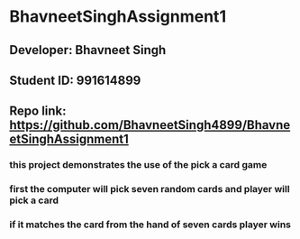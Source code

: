 # BhavneetSinghAssignment1
## Developer: Bhavneet Singh
## Student ID: 991614899

## Repo link: https://github.com/BhavneetSingh4899/BhavneetSinghAssignment1

### this project demonstrates the use of the pick a card game 
### first the computer will pick seven random cards and player will pick a card
### if it matches the card from the hand of seven cards player wins 
